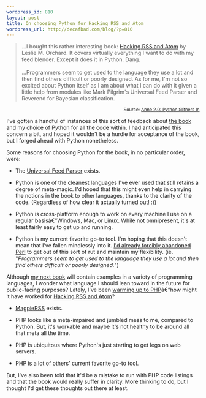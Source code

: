 ```yaml
--- 
wordpress_id: 810
layout: post
title: On choosing Python for Hacking RSS and Atom
wordpress_url: http://decafbad.com/blog/?p=810
---
```

<blockquote cite="http://www.annezelenka.com/2005/12/python-slithers-in.html">...I bought this rather interesting book: <a href="http://www.amazon.com/exec/obidos/ASIN/0764597582/0xdecafbad01-20?creative=327641&camp=14573&link_code=as1">Hacking RSS and Atom</a> by Leslie M. Orchard. It covers virtually everything I want to do with my feed blender. Except it does it in Python. Dang.<br /><br />...Programmers seem to get used to the language they use a lot and then find others difficult or poorly designed. As for me, I'm not so excited about Python itself as I am about what I can do with it given a little help from modules like Mark Pilgrim's Universal Feed Parser and Reverend for Bayesian classification.</blockquote>
<small style="text-align:right; display:block">Source: <a href="http://www.annezelenka.com/2005/12/python-slithers-in.html">Anne 2.0: Python Slithers In</a></small>

I've gotten a handful of instances of this sort of feedback about [the book][bo] and my choice of Python for all the code within.  I had anticipated this concern a bit, and hoped it wouldn't be a hurdle for acceptance of the book, but I forged ahead with Python nonetheless.


Some reasons for choosing Python for the book, in no particular order, were:

* The [Universal Feed Parser][ufp] exists.

* Python is one of the cleanest languages I've ever used that still retains a degree of meta-magic.  I'd hoped that this might even help in carrying the notions in the book to other languages, thanks to the clarity of the code.  (Regardless of how clear it actually turned out! :))

* Python is cross-platform enough to work on every machine I use on a regular basisâ€”Windows, Mac, or Linux.  While not omnipresent, it's at least fairly easy to get up and running.

* Python is my current favorite go-to tool.  I'm hoping that this doesn't mean that I've fallen mindlessly into it.  [I'd already forcibly abandoned Perl][perl] to get out of this sort of rut and maintain my flexibility.  (ie. "*Programmers seem to get used to the language they use a lot and then find others difficult or poorly designed.*")
 
Although [my next book][nb] will contain examples in a variety of programming languages, I wonder what language I should lean toward in the future for public-facing purposes?  Lately, I've been [warming up to PHP][php]â€”how might it have worked for [Hacking RSS and Atom][bo]?

* [MagpieRSS][mp] exists.

* PHP looks like a meta-impaired and jumbled mess to me, compared to Python.  But, it's workable and maybe it's not healthy to be around all that meta all the time.

* PHP is ubiquitous where Python's just starting to get legs on web servers.

* PHP is a lot of others' current favorite go-to tool.

But, I've also been told that it'd be a mistake to run with PHP code listings and that the book would really suffer in clarity.  More thinking to do, but I thought I'd get these thoughts out there at least.

[nb]: http://decafbad.com/blog/2005/12/14/hacking-delicious-is-a-real-book
[perl]: http://decafbad.com/blog/2003/10/16/seeing-out-opposites
[mp]: http://magpierss.sourceforge.net/
[ufp]: http://feedparser.org
[bo]: http://www.amazon.com/exec/obidos/ASIN/0764597582/0xdecafbad01-20?creative=327641&camp=14573&link_code=as1
[php]: http://decafbad.com/blog/2005/12/18/not-so-deep-php-thoughts
